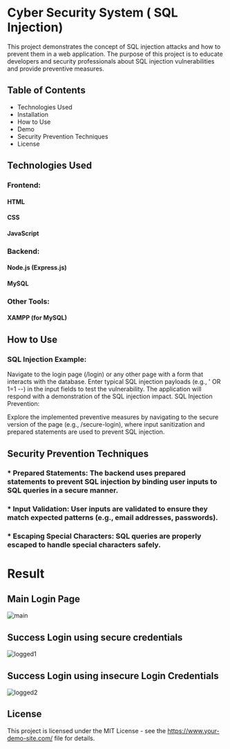 # Cyber Security System ( SQL Injection)
This project demonstrates the concept of SQL injection attacks and how to prevent them in a web application. The purpose of this project is to educate developers and security professionals about SQL injection vulnerabilities and provide preventive measures.

## Table of Contents
* Technologies Used
* Installation
* How to Use
* Demo
* Security Prevention Techniques
* License
## Technologies Used
### Frontend:
#### HTML
#### CSS
#### JavaScript
### Backend:
#### Node.js (Express.js)
#### MySQL
### Other Tools:
#### XAMPP (for MySQL)
## How to Use
### SQL Injection Example:

Navigate to the login page (/login) or any other page with a form that interacts with the database.
Enter typical SQL injection payloads (e.g., ' OR 1=1 --) in the input fields to test the vulnerability.
The application will respond with a demonstration of the SQL injection impact.
SQL Injection Prevention:

Explore the implemented preventive measures by navigating to the secure version of the page (e.g., /secure-login), where input sanitization and prepared statements are used to prevent SQL injection.

## Security Prevention Techniques
### * Prepared Statements: The backend uses prepared statements to prevent SQL injection by binding user inputs to SQL queries in a secure manner.
### * Input Validation: User inputs are validated to ensure they match expected patterns (e.g., email addresses, passwords).
### * Escaping Special Characters: SQL queries are properly escaped to handle special characters safely.


# Result
## Main Login Page
![main](https://github.com/user-attachments/assets/6a3c03a4-c03c-41f1-80bd-dc0b0d93ad79)

## Success Login using secure credentials
![logged1](https://github.com/user-attachments/assets/a690ecd8-a2ce-4381-947c-60913abac9b2)

## Success Login using insecure Login Credentials
![logged2](https://github.com/user-attachments/assets/89f7cab0-7b64-410b-bdfa-a9e2072063c8)

## License
This project is licensed under the MIT License - see the https://www.your-demo-site.com/ file for details.
